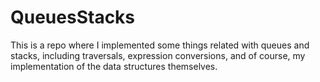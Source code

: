 # QueuesStacks

This is a repo where I implemented some things related with queues and stacks, including traversals, expression conversions, and of course, my implementation of the data structures themselves.
